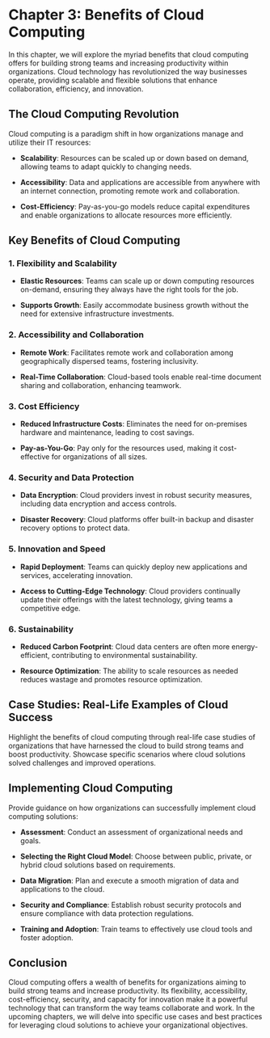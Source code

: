 Chapter 3: Benefits of Cloud Computing
======================================

In this chapter, we will explore the myriad benefits that cloud computing offers for building strong teams and increasing productivity within organizations. Cloud technology has revolutionized the way businesses operate, providing scalable and flexible solutions that enhance collaboration, efficiency, and innovation.

The Cloud Computing Revolution
------------------------------

Cloud computing is a paradigm shift in how organizations manage and utilize their IT resources:

* **Scalability**: Resources can be scaled up or down based on demand, allowing teams to adapt quickly to changing needs.

* **Accessibility**: Data and applications are accessible from anywhere with an internet connection, promoting remote work and collaboration.

* **Cost-Efficiency**: Pay-as-you-go models reduce capital expenditures and enable organizations to allocate resources more efficiently.

Key Benefits of Cloud Computing
-------------------------------

### 1. **Flexibility and Scalability**

* **Elastic Resources**: Teams can scale up or down computing resources on-demand, ensuring they always have the right tools for the job.

* **Supports Growth**: Easily accommodate business growth without the need for extensive infrastructure investments.

### 2. **Accessibility and Collaboration**

* **Remote Work**: Facilitates remote work and collaboration among geographically dispersed teams, fostering inclusivity.

* **Real-Time Collaboration**: Cloud-based tools enable real-time document sharing and collaboration, enhancing teamwork.

### 3. **Cost Efficiency**

* **Reduced Infrastructure Costs**: Eliminates the need for on-premises hardware and maintenance, leading to cost savings.

* **Pay-as-You-Go**: Pay only for the resources used, making it cost-effective for organizations of all sizes.

### 4. **Security and Data Protection**

* **Data Encryption**: Cloud providers invest in robust security measures, including data encryption and access controls.

* **Disaster Recovery**: Cloud platforms offer built-in backup and disaster recovery options to protect data.

### 5. **Innovation and Speed**

* **Rapid Deployment**: Teams can quickly deploy new applications and services, accelerating innovation.

* **Access to Cutting-Edge Technology**: Cloud providers continually update their offerings with the latest technology, giving teams a competitive edge.

### 6. **Sustainability**

* **Reduced Carbon Footprint**: Cloud data centers are often more energy-efficient, contributing to environmental sustainability.

* **Resource Optimization**: The ability to scale resources as needed reduces wastage and promotes resource optimization.

Case Studies: Real-Life Examples of Cloud Success
-------------------------------------------------

Highlight the benefits of cloud computing through real-life case studies of organizations that have harnessed the cloud to build strong teams and boost productivity. Showcase specific scenarios where cloud solutions solved challenges and improved operations.

Implementing Cloud Computing
----------------------------

Provide guidance on how organizations can successfully implement cloud computing solutions:

* **Assessment**: Conduct an assessment of organizational needs and goals.

* **Selecting the Right Cloud Model**: Choose between public, private, or hybrid cloud solutions based on requirements.

* **Data Migration**: Plan and execute a smooth migration of data and applications to the cloud.

* **Security and Compliance**: Establish robust security protocols and ensure compliance with data protection regulations.

* **Training and Adoption**: Train teams to effectively use cloud tools and foster adoption.

Conclusion
----------

Cloud computing offers a wealth of benefits for organizations aiming to build strong teams and increase productivity. Its flexibility, accessibility, cost-efficiency, security, and capacity for innovation make it a powerful technology that can transform the way teams collaborate and work. In the upcoming chapters, we will delve into specific use cases and best practices for leveraging cloud solutions to achieve your organizational objectives.
